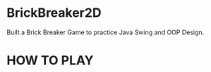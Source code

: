 # BrickBreaker2D

Built a Brick Breaker Game to practice Java Swing and OOP Design. 

# HOW TO PLAY

